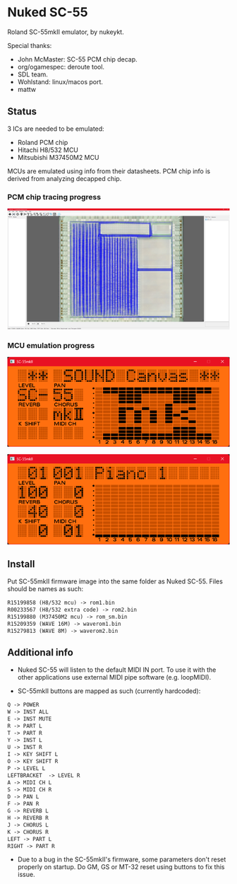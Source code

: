 # Nuked SC-55
Roland SC-55mkII emulator, by nukeykt.

Special thanks:
- John McMaster: SC-55 PCM chip decap.
- org/ogamespec: deroute tool.
- SDL team.
- Wohlstand: linux/macos port.
- mattw

## Status

3 ICs are needed to be emulated:
- Roland PCM chip
- Hitachi H8/532 MCU
- Mitsubishi M37450M2 MCU

MCUs are emulated using info from their datasheets. PCM chip info is derived from analyzing decapped chip.

### PCM chip tracing progress

![pcm_tracing.jpg](pcm_tracing.jpg)

### MCU emulation progress

![mcu1.png](mcu1.png)

![mcu2.png](mcu2.png)


## Install

Put SC-55mkII firmware image into the same folder as Nuked SC-55. Files should be names as such:
```
R15199858 (H8/532 mcu) -> rom1.bin
R00233567 (H8/532 extra code) -> rom2.bin
R15199880 (M37450M2 mcu) -> rom_sm.bin
R15209359 (WAVE 16M) -> waverom1.bin
R15279813 (WAVE 8M) -> waverom2.bin
```

## Additional info

- Nuked SC-55 will listen to the default MIDI IN port. To use it with the other applications use external MIDI pipe software (e.g. loopMIDI).

- SC-55mkII buttons are mapped as such (currently hardcoded):

```
Q -> POWER
W -> INST ALL
E -> INST MUTE
R -> PART L
T -> PART R
Y -> INST L
U -> INST R
I -> KEY SHIFT L
O -> KEY SHIFT R
P -> LEVEL L
LEFTBRACKET  -> LEVEL R
A -> MIDI CH L
S -> MIDI CH R
D -> PAN L
F -> PAN R
G -> REVERB L
H -> REVERB R
J -> CHORUS L
K -> CHORUS R
LEFT -> PART L
RIGHT -> PART R
```

- Due to a bug in the SC-55mkII's firmware, some parameters don't reset properly on startup. Do GM, GS or MT-32 reset using buttons to fix this issue.
